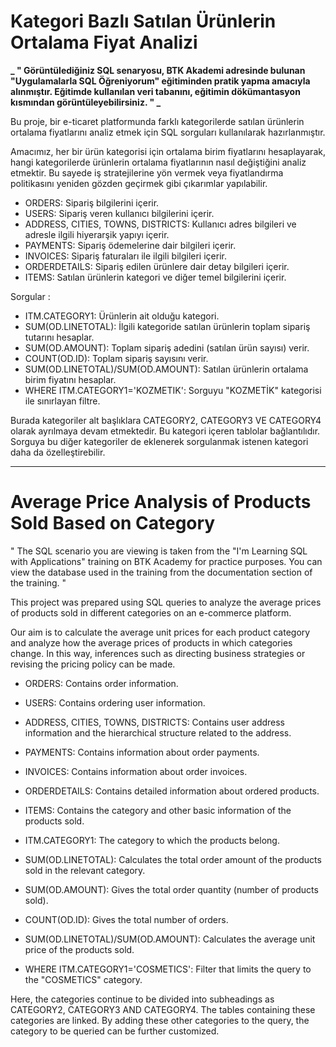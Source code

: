 # Kategori Bazlı Satılan Ürünlerin Ortalama Fiyat Analizi

**_ " Görüntülediğiniz SQL senaryosu, BTK Akademi adresinde bulunan "Uygulamalarla SQL Öğreniyorum" eğitiminden pratik yapma amacıyla alınmıştır. Eğitimde kullanılan veri tabanını, eğitimin dökümantasyon kısmından görüntüleyebilirsiniz. " _**

Bu proje, bir e-ticaret platformunda farklı kategorilerde satılan ürünlerin ortalama fiyatlarını analiz etmek için SQL sorguları kullanılarak hazırlanmıştır.

Amacımız, her bir ürün kategorisi için ortalama birim fiyatlarını hesaplayarak, hangi kategorilerde ürünlerin ortalama fiyatlarının nasıl değiştiğini analiz etmektir. Bu sayede iş stratejilerine yön vermek veya fiyatlandırma politikasını yeniden gözden geçirmek gibi çıkarımlar yapılabilir.

- ORDERS: Sipariş bilgilerini içerir.
- USERS: Sipariş veren kullanıcı bilgilerini içerir.
- ADDRESS, CITIES, TOWNS, DISTRICTS: Kullanıcı adres bilgileri ve adresle ilgili hiyerarşik yapıyı içerir.
- PAYMENTS: Sipariş ödemelerine dair bilgileri içerir.
- INVOICES: Sipariş faturaları ile ilgili bilgileri içerir.
- ORDERDETAILS: Sipariş edilen ürünlere dair detay bilgileri içerir.
- ITEMS: Satılan ürünlerin kategori ve diğer temel bilgilerini içerir.


Sorgular : 

- ITM.CATEGORY1: Ürünlerin ait olduğu kategori.
- SUM(OD.LINETOTAL): İlgili kategoride satılan ürünlerin toplam sipariş tutarını hesaplar.
- SUM(OD.AMOUNT): Toplam sipariş adedini (satılan ürün sayısı) verir.
- COUNT(OD.ID): Toplam sipariş sayısını verir.
- SUM(OD.LINETOTAL)/SUM(OD.AMOUNT): Satılan ürünlerin ortalama birim fiyatını hesaplar.
- WHERE ITM.CATEGORY1='KOZMETIK': Sorguyu "KOZMETİK" kategorisi ile sınırlayan filtre.

Burada kategoriler alt başlıklara CATEGORY2, CATEGORY3 VE CATEGORY4 olarak ayrılmaya devam etmektedir. Bu kategori içeren tablolar bağlantılıdır. Sorguya bu diğer kategoriler de eklenerek sorgulanmak istenen kategori daha da özelleştirebilir.

-----------------------------------------------------------------------------------------------------------------------------------------------------------------------------------------------------------
# Average Price Analysis of Products Sold Based on Category

" The SQL scenario you are viewing is taken from the "I'm Learning SQL with Applications" training on BTK Academy for practice purposes. You can view the database used in the training from the documentation section of the training. "

This project was prepared using SQL queries to analyze the average prices of products sold in different categories on an e-commerce platform.

Our aim is to calculate the average unit prices for each product category and analyze how the average prices of products in which categories change. In this way, inferences such as directing business strategies or revising the pricing policy can be made.

- ORDERS: Contains order information.
- USERS: Contains ordering user information.
- ADDRESS, CITIES, TOWNS, DISTRICTS: Contains user address information and the hierarchical structure related to the address.
- PAYMENTS: Contains information about order payments.
- INVOICES: Contains information about order invoices.
- ORDERDETAILS: Contains detailed information about ordered products.
- ITEMS: Contains the category and other basic information of the products sold.

- ITM.CATEGORY1: The category to which the products belong.
- SUM(OD.LINETOTAL): Calculates the total order amount of the products sold in the relevant category.
- SUM(OD.AMOUNT): Gives the total order quantity (number of products sold).
- COUNT(OD.ID): Gives the total number of orders.
- SUM(OD.LINETOTAL)/SUM(OD.AMOUNT): Calculates the average unit price of the products sold.
- WHERE ITM.CATEGORY1='COSMETICS': Filter that limits the query to the "COSMETICS" category.

Here, the categories continue to be divided into subheadings as CATEGORY2, CATEGORY3 AND CATEGORY4. The tables containing these categories are linked. By adding these other categories to the query, the category to be queried can be further customized.
